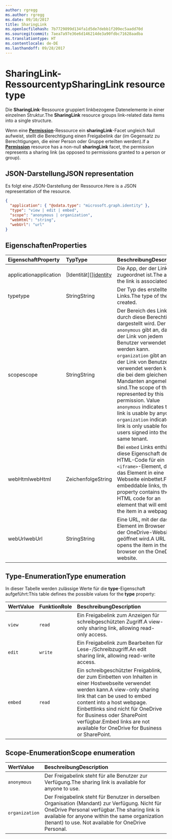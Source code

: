 ```yaml
---
author: rgregg
ms.author: rgregg
ms.date: 09/10/2017
title: SharingLink
ms.openlocfilehash: 7b7729899d134fa1d5de7debb1f209ec5aadd70d
ms.sourcegitcommit: 7aea7a97e36e6d146214de3a90fdbc71628aadba
ms.translationtype: HT
ms.contentlocale: de-DE
ms.lasthandoff: 09/28/2017
---
```

# <a name="sharinglink-resource-type"></a><span data-ttu-id="df7dd-102">SharingLink-Ressourcentyp</span><span class="sxs-lookup"><span data-stu-id="df7dd-102">SharingLink resource type</span></span>

<span data-ttu-id="df7dd-103">Die **SharingLink**-Ressource gruppiert linkbezogene Datenelemente in einer einzelnen Struktur.</span><span class="sxs-lookup"><span data-stu-id="df7dd-103">The **SharingLink** resource groups link-related data items into a single structure.</span></span>

<span data-ttu-id="df7dd-104">Wenn eine [**Permission**](permission.md)-Ressource ein **sharingLink**-Facet ungleich Null aufweist, stellt die Berechtigung einen Freigabelink dar (im Gegensatz zu Berechtigungen, die einer Person oder Gruppe erteilten werden).</span><span class="sxs-lookup"><span data-stu-id="df7dd-104">If a [**Permission**](permission.md) resource has a non-null **sharingLink** facet, the permission represents a sharing link (as opposed to permissions granted to a person or group).</span></span>

## <a name="json-representation"></a><span data-ttu-id="df7dd-105">JSON-Darstellung</span><span class="sxs-lookup"><span data-stu-id="df7dd-105">JSON representation</span></span>

<span data-ttu-id="df7dd-106">Es folgt eine JSON-Darstellung der Ressource.</span><span class="sxs-lookup"><span data-stu-id="df7dd-106">Here is a JSON representation of the resource.</span></span>

<!-- {
  "blockType": "resource",
  "optionalProperties": [ "application", "scope" ],
  "@odata.type": "microsoft.graph.sharingLink"
}-->

```json
{
  "application": { "@odata.type": "microsoft.graph.identity" },
  "type": "view | edit | embed",
  "scope": "anonymous | organization",
  "webHtml": "string",
  "webUrl": "url"
}
```

## <a name="properties"></a><span data-ttu-id="df7dd-107">Eigenschaften</span><span class="sxs-lookup"><span data-stu-id="df7dd-107">Properties</span></span>

| <span data-ttu-id="df7dd-108">Eigenschaft</span><span class="sxs-lookup"><span data-stu-id="df7dd-108">Property</span></span>    | <span data-ttu-id="df7dd-109">Typ</span><span class="sxs-lookup"><span data-stu-id="df7dd-109">Type</span></span>          | <span data-ttu-id="df7dd-110">Beschreibung</span><span class="sxs-lookup"><span data-stu-id="df7dd-110">Description</span></span>
|:------------|:--------------|:-------------------------------------
| <span data-ttu-id="df7dd-111">application</span><span class="sxs-lookup"><span data-stu-id="df7dd-111">application</span></span> | <span data-ttu-id="df7dd-112">[Identität][]</span><span class="sxs-lookup"><span data-stu-id="df7dd-112">[identity][]</span></span>  | <span data-ttu-id="df7dd-113">Die App, der der Link zugeordnet ist.</span><span class="sxs-lookup"><span data-stu-id="df7dd-113">The app the link is associated with.</span></span>
| <span data-ttu-id="df7dd-114">type</span><span class="sxs-lookup"><span data-stu-id="df7dd-114">type</span></span>        | <span data-ttu-id="df7dd-115">String</span><span class="sxs-lookup"><span data-stu-id="df7dd-115">String</span></span>        | <span data-ttu-id="df7dd-116">Der Typ des erstellten Links.</span><span class="sxs-lookup"><span data-stu-id="df7dd-116">The type of the link created.</span></span>
| <span data-ttu-id="df7dd-117">scope</span><span class="sxs-lookup"><span data-stu-id="df7dd-117">scope</span></span>       | <span data-ttu-id="df7dd-118">String</span><span class="sxs-lookup"><span data-stu-id="df7dd-118">String</span></span>        | <span data-ttu-id="df7dd-p101">Der Bereich des Links, der durch diese Berechtigung dargestellt wird. Der Wert `anonymous` gibt an, dass der Link von jedem Benutzer verwendet werden kann. `organization` gibt an, dass der Link von Benutzern verwendet werden kann, die bei dem gleichen Mandanten angemeldet sind.</span><span class="sxs-lookup"><span data-stu-id="df7dd-p101">The scope of the link represented by this permission. Value `anonymous` indicates the link is usable by anyone, `organization` indicates the link is only usable for users signed into the same tenant.</span></span>
| <span data-ttu-id="df7dd-121">webHtml</span><span class="sxs-lookup"><span data-stu-id="df7dd-121">webHtml</span></span>     | <span data-ttu-id="df7dd-122">Zeichenfolge</span><span class="sxs-lookup"><span data-stu-id="df7dd-122">String</span></span>        | <span data-ttu-id="df7dd-123">Bei `embed` Links enthält diese Eigenschaft den HTML-Code für ein `<iframe>`-Element, das das Element in eine Webseite einbettet.</span><span class="sxs-lookup"><span data-stu-id="df7dd-123">For embeddable links, this property contains the HTML code for an  element that will embed the item in a webpage.</span></span>
| <span data-ttu-id="df7dd-124">webUrl</span><span class="sxs-lookup"><span data-stu-id="df7dd-124">webUrl</span></span>      | <span data-ttu-id="df7dd-125">String</span><span class="sxs-lookup"><span data-stu-id="df7dd-125">String</span></span>        | <span data-ttu-id="df7dd-126">Eine URL, mit der das Element im Browser auf der OneDrive-Website geöffnet wird.</span><span class="sxs-lookup"><span data-stu-id="df7dd-126">A URL that opens the item in the browser on the OneDrive website.</span></span>

[Identity]: identity.md

## <a name="type-enumeration"></a><span data-ttu-id="df7dd-128">Type-Enumeration</span><span class="sxs-lookup"><span data-stu-id="df7dd-128">Type enumeration</span></span>

<span data-ttu-id="df7dd-129">In dieser Tabelle werden zulässige Werte für die **type**-Eigenschaft aufgeführt:</span><span class="sxs-lookup"><span data-stu-id="df7dd-129">This table defines the possible values for the **type** property:</span></span>

| <span data-ttu-id="df7dd-130">Wert</span><span class="sxs-lookup"><span data-stu-id="df7dd-130">Value</span></span>   | <span data-ttu-id="df7dd-131">Funktion</span><span class="sxs-lookup"><span data-stu-id="df7dd-131">Role</span></span>    | <span data-ttu-id="df7dd-132">Beschreibung</span><span class="sxs-lookup"><span data-stu-id="df7dd-132">Description</span></span>
|:--------|:--------|:---------------------------------------------------------
| `view`  | `read`  | <span data-ttu-id="df7dd-133">Ein Freigabelink zum Anzeigen für schreibgeschützten Zugriff.</span><span class="sxs-lookup"><span data-stu-id="df7dd-133">A view-only sharing link, allowing read-only access.</span></span>
| `edit`  | `write` | <span data-ttu-id="df7dd-134">Ein Freigabelink zum Bearbeiten für Lese-/Schreibzugriff.</span><span class="sxs-lookup"><span data-stu-id="df7dd-134">An edit sharing link, allowing read-write access.</span></span>
| `embed` | `read`  | <span data-ttu-id="df7dd-135">Ein schreibgeschützter Freigablink, der zum Einbetten von Inhalten in einer Hostwebseite verwendet werden kann.</span><span class="sxs-lookup"><span data-stu-id="df7dd-135">A view-only sharing link that can be used to embed content into a host webpage.</span></span> <span data-ttu-id="df7dd-136">Einbettlinks sind nicht für OneDrive for Business oder SharePoint verfügbar.</span><span class="sxs-lookup"><span data-stu-id="df7dd-136">Embed links are not available for OneDrive for Business or SharePoint.</span></span>

## <a name="scope-enumeration"></a><span data-ttu-id="df7dd-137">Scope-Enumeration</span><span class="sxs-lookup"><span data-stu-id="df7dd-137">Scope enumeration</span></span>

| <span data-ttu-id="df7dd-138">Wert</span><span class="sxs-lookup"><span data-stu-id="df7dd-138">Value</span></span>          | <span data-ttu-id="df7dd-139">Beschreibung</span><span class="sxs-lookup"><span data-stu-id="df7dd-139">Description</span></span>                                                                                                                 |
|:---------------|:----------------------------------------------------------------------------------------------------------------------------|
| `anonymous`    | <span data-ttu-id="df7dd-140">Der Freigabelink steht für alle Benutzer zur Verfügung.</span><span class="sxs-lookup"><span data-stu-id="df7dd-140">The sharing link is available for anyone to use.</span></span>                                                                            |
| `organization` | <span data-ttu-id="df7dd-p103">Der Freigabelink steht für Benutzer in derselben Organisation (Mandant) zur Verfügung. Nicht für OneDrive Personal verfügbar.</span><span class="sxs-lookup"><span data-stu-id="df7dd-p103">The sharing link is available for anyone within the same organization (tenant) to use. Not available for OneDrive Personal.</span></span> |

<!-- uuid: 8fcb5dbc-d5aa-4681-8e31-b001d5168d79
2015-10-25 14:57:30 UTC -->
<!-- {
  "type": "#page.annotation",
  "description": "The sharing link facet provides information about how a file is shared.",
  "keywords": "sharing,sharing link, sharing url, webUrl",
  "section": "documentation",
  "tocPath": "Facets/SharingLink"
} -->

